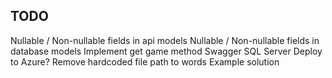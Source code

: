 ## TODO

Nullable / Non-nullable fields in api models
Nullable / Non-nullable fields in database models
Implement get game method
Swagger
SQL Server
Deploy to Azure?
Remove hardcoded file path to words
Example solution